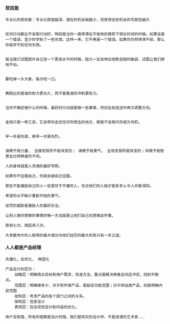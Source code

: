 
#### 软技能

    专业化的规则是：专业化程度越深，潜在的机会就越少，但获得这些机会的可能性越大
   
   
    任何行动都比不采取行动好，特别是当你一直停滞在不愉快的情势下很长时间的时候。如果这是一个错误，至少你学到了一些东西，这样一来，它不再是一个错误。如果你仍然停滞不前，那么你就学不到任何东西。

    
    每当我们试图提升自己至一个更高水平的时候，阻力一定会伸出他那丑陋的脑袋，试图让我们原地不动。
   
    
    要吃掉一头大象，每次吃一口。
    
    
    赛跑比的是谁的耐力更长久，而不是看谁的冲刺更有力。
    
    
    当你不确定做什么的时候，最好的行动就是做一些事情，然后在前进途中再次调整方向。
   
    
    金钱只是一种工具，它会带你去往任何你想去的地方，都是不会取代你成为司机。
   
    
    早一步是先驱，再早一步是先烈。
	
	
	请赐予我力量， 去接受我所不能改变的； 请赐予我勇气， 去改变我所能改变的；并赐予我智慧去分辨俩者的不同。

	人的身体就是人灵魂的最好写照。
	
	如果你不征服自己，你就会被自己征服。
	
	那些不能激励自己的人一定是甘于平庸的人，无论他们的人她才能有多么令人印象深刻。
	
	希望你从不缺少重新开始的勇气。
	
	惩罚的威胁是激励人的最好办法。
	
	让别人做你想做的事情的唯一方法就是让他们自己也想做这件事。
	
	跌倒七次，爬起来八次。
	
	大多数伟大的人取得的最大成功与他们经历的最大失败只有一步之遥。

#### 人人都是产品经理

	先僵化，后优化， 再固化
	
	产品设计的层次：
		战略层：明确商业目标和用户需求，找准方法，重点是解决俩者这间店冲突，找到平衡点。
		范围层：明确做多少，对于软件类产品，是敲定功能范围；对于网站类产品，则是明确内容范围
		结构层：考虑产品的各个部门之间的关系。
		架构层：信息设计
		表现层：包含视觉设计和内容的优化。
		
	用户没有错，所有的错都是设计的错。我们是现实的设计师，不是浪漫的艺术家...
	
	


    
    
    